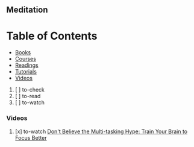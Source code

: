 
## Meditation

# Table of Contents
<!-- MarkdownTOC depth=4 -->
  - [Books](#books)
  - [Courses](#courses)
  - [Readings](#readings)
  - [Tutorials](#tutorials)
  - [Videos](#videos)
<!-- /MarkdownTOC -->

  1. [ ] to-check []()
  1. [ ] to-read []()
  1. [ ] to-watch []()

### Videos

  1. [x] to-watch [Don't Believe the Multi-tasking Hype: Train Your Brain to Focus Better](http://bigthink.com/videos/daniel-goleman-how-10-minutes-of-meditation-can-reshape-your-mind)
